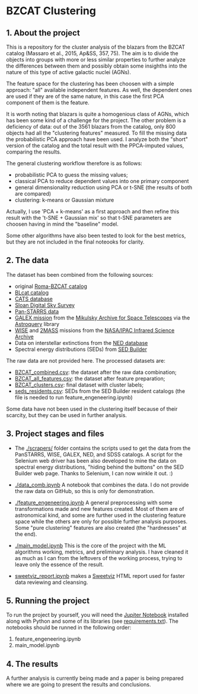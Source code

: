 # BZCAT Clustering

## 1. About the project

This is a repository for the cluster analysis of the blazars from the BZCAT catalog (Massaro et al., 2015, Ap&SS, 357, 75). The aim is to divide the objects into groups with more or less similar properties to further analyze the differences between them and possibly obtain some insighths into the nature of this type of active galactic nuclei (AGNs). 

The feature space for the clustering has been choosen with a simple approach: "all" available independent features. As well, the dependent ones are used if they are of the same nature, in this case the first PCA component of them is the feature. 

It is worth noting that blazars is quite a homogenious class of AGNs, which has been some kind of a challenge for the project. The other problem is a deficiency of data: out of the 3561 blazars from the catalog, only 800 objects had all the "clustering features" measured. To fill the missing data the probabilistic PCA approach have been used. I analyze both the "short" version of the catalog and the total result with the PPCA-imputed values, comparing the results. 

The general clustering workflow therefore is as follows:
* probabilistic PCA to guess the missing values;
* classical PCA to reduce dependent values into one primary component
* general dimensionality reduction using PCA or t-SNE (the results of both are compared)
* clustering: k-means or Gaussian mixture 

Actually, I use 'PCA + k-means' as a first approach and then refine this result with the 't-SNE + Gaussian mix' so that t-SNE parameters are choosen having in mind the "baseline" model.

Some other algorithms have also been tested to look for the best metrics, but they are not included in the final noteooks for clarity.

## 2. The data

The dataset has been combined from the following sources:
* original [Roma-BZCAT catalog](https://heasarc.gsfc.nasa.gov/W3Browse/all/romabzcat.html)
* [BLcat catalog](https://www.sao.ru/blcat/) 
* [CATS database](https://www.sao.ru/cats/)
* [Sloan Digital Sky Survey](http://skyserver.sdss.org/dr18/)
* [Pan-STARRS data](https://outerspace.stsci.edu/display/PANSTARRS/)
* [GALEX mission](http://www.galex.caltech.edu/about/overview.html) from the [Mikulsky Archive for Space Telescopes](https://archive.stsci.edu/) via the [Astroquery](https://astroquery.readthedocs.io/) library
* [WISE](https://www.nasa.gov/mission_pages/WISE/mission/index.html) and [2MASS](https://irsa.ipac.caltech.edu/Missions/2mass.html) missions from the [NASA/IPAC Infrared Science Archive](https://irsa.ipac.caltech.edu/frontpage/)
* Data on interstellar extinctions from the [NED database](https://ned.ipac.caltech.edu/extinction_calculator)
* Spectral energy distributions (SEDs) from [SED Builder](https://tools.ssdc.asi.it/SED/)

The raw data are not provided here. The processed datasets are:
* [BZCAT_combined.csv](./data/BZCAT_combined.csv): the dataset after the raw data combination;
* [BZCAT_all_features.csv](./data/BZCAT_all_features.csv): the dataset after feature preparation;
* [BZCAT_clusters.csv](./data/BZCAT_clusters.csv): final dataset with cluster labels;
* [seds_residents.csv](./data/seds_residents.csv): SEDs from the SED Builder resident catalogs (the file is needed to run feature_engeneering.ipynb)

Some data have not been used in the clustering itself because of their scarcity, but they can be used in further analysis.


## 3. Project stages and files

* The [./scrapers/](./scrapers/) folder contains the scripts used to get the data from the PanSTARRS, WISE, GALEX, NED, and SDSS catalogs. A script for the Selenium web driver has been also developed to mine the data on spectral energy distributions, "hiding behind the buttons" on the SED Builder web page. Thanks to Selenium, I can now winkle it out. :)

* [./data_comb.ipynb](./data_comb.ipynb) A notebook that combines the data. I do not provide the raw data on GitHub, so this is only for demonstration.

* [./feature_engeneering.ipynb](./feature_engeneering.ipynb) A general preprocessing with some transformations made and new features created. Most of them are of astronomical kind, and some are further used in the clustering feature space while the others are only for possible further analysis purposes. Some "pure clustering" features are also created (the "hardnesses" at the end).

* [./main_model.ipynb](./main_model.ipynb) This is the core of the project with the ML algorithms working, metrics, and preliminary analysis. I have cleaned it as much as I can from the leftovers of the working process, trying to leave only the essence of the result.

* [sweetviz_report.ipynb](./sweetviz_report.ipynb) makes a [Sweetviz](https://pypi.org/project/sweetviz/) HTML report used for faster data reviewing and cleansing. 

## 5. Running the project

To run the project by yourself, you will need the [Jupiter Notebook](https://jupyter.org/) installed along with Python and some of its libraries (see [requirements.txt](./requirements.txt)). The notebooks should be runned in the following order:
1. feature_engeneering.ipynb
2. main_model.ipynb

## 4. The results

A further analysis is currently being made and a paper is being prepared where we are going to present the results and conclusions.
